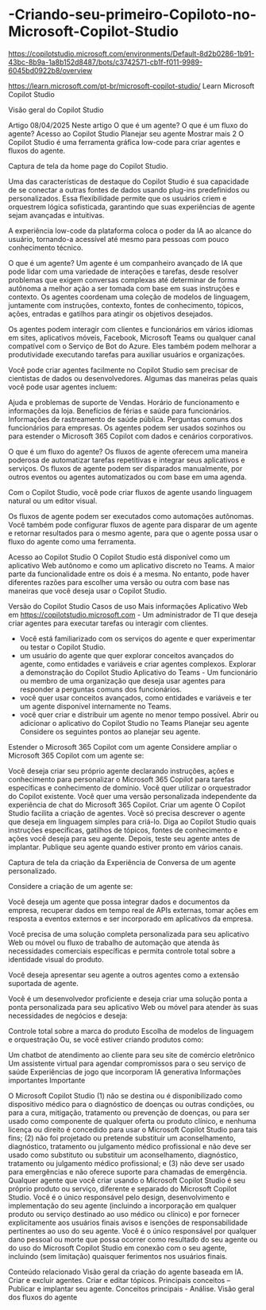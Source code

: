 # -Criando-seu-primeiro-Copiloto-no-Microsoft-Copilot-Studio
https://copilotstudio.microsoft.com/environments/Default-8d2b0286-1b91-43bc-8b9a-1a8b152d8487/bots/c3742571-cb1f-f011-9989-6045bd0922b8/overview

https://learn.microsoft.com/pt-br/microsoft-copilot-studio/
Learn  Microsoft Copilot Studio 

Visão geral do Copilot Studio

Artigo
08/04/2025
Neste artigo
O que é um agente?
O que é um fluxo do agente?
Acesso ao Copilot Studio
Planejar seu agente
Mostrar mais 2
O Copilot Studio é uma ferramenta gráfica low-code para criar agentes e fluxos do agente.

Captura de tela da home page do Copilot Studio.

Uma das características de destaque do Copilot Studio é sua capacidade de se conectar a outras fontes de dados usando plug-ins predefinidos ou personalizados. Essa flexibilidade permite que os usuários criem e orquestrem lógica sofisticada, garantindo que suas experiências de agente sejam avançadas e intuitivas.

A experiência low-code da plataforma coloca o poder da IA ao alcance do usuário, tornando-a acessível até mesmo para pessoas com pouco conhecimento técnico.

O que é um agente?
Um agente é um companheiro avançado de IA que pode lidar com uma variedade de interações e tarefas, desde resolver problemas que exigem conversas complexas até determinar de forma autônoma a melhor ação a ser tomada com base em suas instruções e contexto. Os agentes coordenam uma coleção de modelos de linguagem, juntamente com instruções, contexto, fontes de conhecimento, tópicos, ações, entradas e gatilhos para atingir os objetivos desejados.

Os agentes podem interagir com clientes e funcionários em vários idiomas em sites, aplicativos móveis, Facebook, Microsoft Teams ou qualquer canal compatível com o Serviço de Bot do Azure. Eles também podem melhorar a produtividade executando tarefas para auxiliar usuários e organizações.

Você pode criar agentes facilmente no Copilot Studio sem precisar de cientistas de dados ou desenvolvedores. Algumas das maneiras pelas quais você pode usar agentes incluem:

Ajuda e problemas de suporte de Vendas.
Horário de funcionamento e informações da loja.
Benefícios de férias e saúde para funcionários.
Informações de rastreamento de saúde pública.
Perguntas comuns dos funcionários para empresas.
Os agentes podem ser usados sozinhos ou para estender o Microsoft 365 Copilot com dados e cenários corporativos.

O que é um fluxo do agente?
Os fluxos de agente oferecem uma maneira poderosa de automatizar tarefas repetitivas e integrar seus aplicativos e serviços. Os fluxos de agente podem ser disparados manualmente, por outros eventos ou agentes automatizados ou com base em uma agenda.

Com o Copilot Studio, você pode criar fluxos de agente usando linguagem natural ou um editor visual.

Os fluxos de agente podem ser executados como automações autônomas. Você também pode configurar fluxos de agente para disparar de um agente e retornar resultados para o mesmo agente, para que o agente possa usar o fluxo do agente como uma ferramenta.

Acesso ao Copilot Studio
O Copilot Studio está disponível como um aplicativo Web autônomo e como um aplicativo discreto no Teams. A maior parte da funcionalidade entre os dois é a mesma. No entanto, pode haver diferentes razões para escolher uma versão ou outra com base nas maneiras que você deseja usar o Copilot Studio.

Versão do Copilot Studio	Casos de uso	Mais informações
Aplicativo Web em https://copilotstudio.microsoft.com	- Um administrador de TI que deseja criar agentes para executar tarefas ou interagir com clientes.
- Você está familiarizado com os serviços do agente e quer experimentar ou testar o Copilot Studio.
- um usuário do agente que quer explorar conceitos avançados do agente, como entidades e variáveis e criar agentes complexos.	Explorar a demonstração do Copilot Studio
Aplicativo do Teams	- Um funcionário ou membro de uma organização que deseja usar agentes para responder a perguntas comuns dos funcionários.
- você quer usar conceitos avançados, como entidades e variáveis e ter um agente disponível internamente no Teams.
- você quer criar e distribuir um agente no menor tempo possível.	Abrir ou adicionar o aplicativo do Copilot Studio no Teams
Planejar seu agente
Considere os seguintes pontos ao planejar seu agente.

Estender o Microsoft 365 Copilot com um agente
Considere ampliar o Microsoft 365 Copilot com um agente se:

Você deseja criar seu próprio agente declarando instruções, ações e conhecimento para personalizar o Microsoft 365 Copilot para tarefas específicas e conhecimento de domínio.
Você quer utilizar o orquestrador do Copilot existente.
Você quer uma versão personalizada independente da experiência de chat do Microsoft 365 Copilot.
Criar um agente
O Copilot Studio facilita a criação de agentes. Você só precisa descrever o agente que deseja em linguagem simples para criá-lo. Diga ao Copilot Studio quais instruções específicas, gatilhos de tópicos, fontes de conhecimento e ações você deseja para seu agente. Depois, teste seu agente antes de implantar. Publique seu agente quando estiver pronto em vários canais.

Captura de tela da criação da Experiência de Conversa de um agente personalizado.

Considere a criação de um agente se:

Você deseja um agente que possa integrar dados e documentos da empresa, recuperar dados em tempo real de APIs externas, tomar ações em resposta a eventos externos e ser incorporado em aplicativos da empresa.

Você precisa de uma solução completa personalizada para seu aplicativo Web ou móvel ou fluxo de trabalho de automação que atenda às necessidades comerciais específicas e permita controle total sobre a identidade visual do produto.

Você deseja apresentar seu agente a outros agentes como a extensão suportada de agente.

Você é um desenvolvedor proficiente e deseja criar uma solução ponta a ponta personalizada para seu aplicativo Web ou móvel para atender às suas necessidades de negócios e deseja:

Controle total sobre a marca do produto
Escolha de modelos de linguagem e orquestração
Ou, se você estiver criando produtos como:

Um chatbot de atendimento ao cliente para seu site de comércio eletrônico
Um assistente virtual para agendar compromissos para o seu serviço de saúde
Experiências de jogo que incorporam IA generativa
Informações importantes
 Importante

O Microsoft Copilot Studio (1) não se destina ou é disponibilizado como dispositivo médico para o diagnóstico de doenças ou outras condições, ou para a cura, mitigação, tratamento ou prevenção de doenças, ou para ser usado como componente de qualquer oferta ou produto clínico, e nenhuma licença ou direito é concedido para usar o Microsoft Copilot Studio para tais fins; (2) não foi projetado ou pretende substituir um aconselhamento, diagnóstico, tratamento ou julgamento médico profissional e não deve ser usado como substituto ou substituir um aconselhamento, diagnóstico, tratamento ou julgamento médico profissional; e (3) não deve ser usado para emergências e não oferece suporte para chamadas de emergência. Qualquer agente que você criar usando o Microsoft Copilot Studio é seu próprio produto ou serviço, diferente e separado do Microsoft Copilot Studio. Você é o único responsável pelo design, desenvolvimento e implementação do seu agente (incluindo a incorporação em qualquer produto ou serviço destinado ao uso médico ou clínico) e por fornecer explicitamente aos usuários finais avisos e isenções de responsabilidade pertinentes ao uso do seu agente. Você é o único responsável por qualquer dano pessoal ou morte que possa ocorrer como resultado do seu agente ou do uso do Microsoft Copilot Studio em conexão com o seu agente, incluindo (sem limitação) quaisquer ferimentos nos usuários finais.

Conteúdo relacionado
Visão geral da criação do agente baseada em IA.
Criar e excluir agentes.
Criar e editar tópicos.
Principais conceitos – Publicar e implantar seu agente.
Conceitos principais - Análise.
Visão geral dos fluxos do agente

